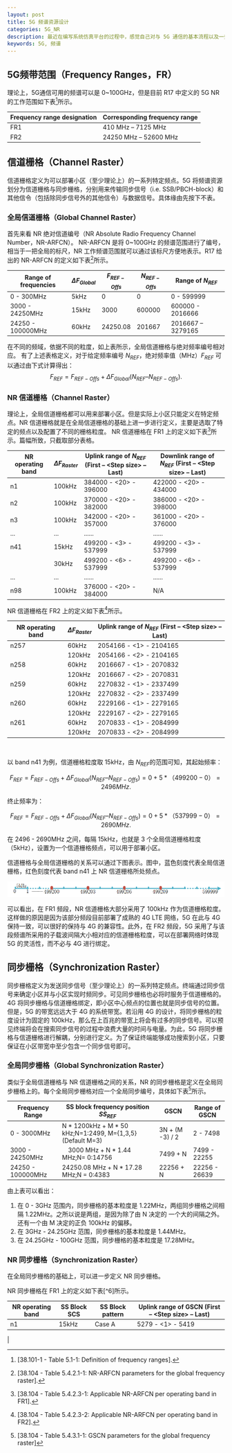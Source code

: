 ```yaml
---
layout: post
title: 5G 频谱资源设计
categories: 5G_NR
description: 最近在编写系统仿真平台的过程中，感觉自己对与 5G 通信的基本流程以及一些新的设计理解不是很透彻。因此，决定重新再好好学习一下 5G 标准。本博客也将记录个人的学习历程以及相应问题。
keywords: 5G, 频谱
---
```


## 5G频带范围（Frequency Ranges，FR）

理论上，5G通信可用的频谱可以是 0~100GHz，但是目前 R17 中定义的 5G NR 的工作范围如下表[^1]所示。


| Frequency range designation | Corresponding frequency range |
| ---- | ---- |
| FR1  | 410 MHz – 7125 MHz |
| FR2  | 24250 MHz – 52600 MHz |

## 信道栅格（Channel Raster）
信道栅格定义为可以部署小区（至少理论上）的一系列特定频点。5G 将频谱资源划分为信道栅格与同步栅格，分别用来传输同步信号（i.e. SSB/PBCH-block）和其他信令（包括除同步信号外的其他信令）与数据信号。具体缘由先按下不表。

### 全局信道栅格（Global Channel Raster）

首先来看 NR 绝对信道编号（NR Absolute Radio Frequency Channel Number，NR-ARFCN）。 NR-ARFCN 是将 0~100GHz 的频谱范围进行了编号，相当于一把全局的标尺，NR 工作频谱范围就可以通过该标尺方便地表示。R17 给出的 NR-ARFCN 的定义如下表[^2]所示。

| Range of frequencies | $ΔF_{Global}$ | $F_{REF-Offs}$ | $N_{REF-Offs}$ | Range of $N_{REF}$ |
| ---- | ---- | ---- | ---- | ---- |
| 0 - 300MHz | 5kHz | 0 | 0 | 0 - 599999 |
| 3000 - 24250MHz | 15kHz | 3000 | 600000 | 600000 - 2016666 |
| 24250 - 100000MHz | 60kHz | 24250.08 | 201667 | 2016667 – 3279165 |

在不同的频域，依据不同的粒度，如上表所示，全局信道栅格与绝对频率编号相对应。
有了上述表格定义，对于给定频率编号 $N_{REF}$，绝对频率值（MHz）$F_{REF}$ 可以通过由下式计算得出：
$$F_{REF} = F_{REF-Offs} + ΔF_{Global} (N_{REF} – N_{REF-Offs}).$$

### NR 信道栅格（Channel Raster）
理论上，全局信道栅格都可以用来部署小区。但是实际上小区只能定义在特定频点。NR 信道栅格就是在全局信道栅格的基础上进一步进行定义，主要是选取了特定的频点以及配置了不同的栅格粒度。
NR 信道栅格在 FR1 上的定义如下表[^3]所示。篇幅所致，只截取部分表格。

| NR operating band | $ΔF_{Raster}$ | Uplink range of $N_{REF}$ (First – \<Step size\> – Last) | Downlink range of $N_{REF}$ (First – \<Step size> – Last) |
| ---- | ---- | ---- | ---- |
| n1 | 100kHz | 384000 - \<20\> - 396000 | 422000 - \<20\> - 434000 |
| n2 | 100kHz | 370000 - \<20\> - 382000 | 386000 - \<20\> - 398000 |
| n3 | 100kHz | 342000 - \<20\> - 357000 | 361000 - \<20\> - 376000 |
| ... | ... | ...... | ...... |
| n41 | 15kHz | 499200 - \<3\> - 537999 | 499200 - \<3\> - 537999 |
| | 30kHz | 499200 - \<6\> - 537999 | 499200 - \<6\> - 537999 |
| ... | ... | ...... | ...... |
| n98 | 100kHz | 376000 - \<20\> - 384000 | N/A |

NR 信道栅格在 FR2 上的定义如下表[^4]所示。

| NR operating band | $ΔF_{Raster}$ | Uplink range of $N_{REF}$ (First – \<Step size\> – Last) |
| ---- | ---- | ---- |
| n257 | 60kHz | 2054166 - \<1\> - 2104165 |
|  | 120kHz | 2054166 - \<2\> - 2104165 |
| n258 | 60kHz | 2016667 - \<1\> - 2070832  |
|  | 120kHz | 2016667 - \<2\> - 2070831 |
| n259 | 60kHz | 2270832 - \<1\> - 2337499  |
|  | 120kHz | 2270832 - \<2\> - 2337499 |
| n260 | 60kHz | 2229166 - \<1\> - 2279165  |
|  | 120kHz | 2229167 - \<2\> - 2279165 |
| n261 | 60kHz | 2070833 - \<1\> - 2084999  |
|  | 120kHz | 2070833 - \<2\> - 2084999 |

 

以 band n41 为例，信道栅格粒度取 15kHz，由 $N_{REF}$的范围可知，其起始频率：

$$F_{REF} = F_{REF-Offs} + ΔF_{Global} (N_{REF} – N_{REF-Offs})=0+5*（499200-0）=2496MHz.$$

终止频率为：

$$F_{REF} = F_{REF-Offs} + ΔF_{Global} (N_{REF} – N_{REF-Offs})=0+5*（537999-0）=2690MHz.$$

在 2496 - 2690MHz 之间，每隔 15kHz，也就是 3 个全局信道栅格粒度（5kHz），设置为一个信道栅格频点，可以用于部署小区。

信道栅格与全局信道栅格的关系可以通过下图表示。图中，蓝色刻度代表全局信道栅格，红色刻度代表 band n41 上 NR 信道栅格所处频点。

![GlobalRasterChannelRaster](/images/5G_NR/GlobalRasterChannelRaster.png)

可以看出，在 FR1 频段，NR 信道栅格大部分采用了 100kHz 作为信道栅格粒度。这样做的原因是因为该部分频段目前部署了成熟的 4G LTE 网络，5G 在此与 4G 保持一致，可以很好的保持与 4G 的兼容性。此外，在 FR2 频段，5G 采用了与该段频谱所采用的子载波间隔大小相对应的信道栅格粒度，可以在部署网络时体现 5G 的灵活性，而不必与 4G 进行绑定。

## 同步栅格（Synchronization Raster）

同步栅格定义为发送同步信号（至少理论上）的一系列特定频点。终端通过同步信号来确定小区并与小区实现时频同步。可见同步栅格也必将时服务于信道栅格的。4G 将同步栅格与信道栅格绑定，即小区中心频点的位置也就是同步信号的位置。但是，5G 的带宽远远大于 4G 的系统带宽。若沿用 4G 的设计，将同步栅格的粒度设计为固定的 100kHz，那么在上百兆的带宽上将会有过多的同步信号。可以预见终端将会在搜索同步信号的过程中浪费大量的时间与电量。为此，5G 将同步栅格与信道栅格进行解耦，分别进行定义。为了保证终端能够成功搜索到小区，只要保证在小区带宽中至少包含一个同步信号即可。

### 全局同步栅格（Global Synchronization Raster）

类似于全局信道栅格与 NR 信道栅格之间的关系，NR 的同步栅格是定义在全局同步栅格上的。每个全局同步栅格对应一个全局同步编号，具体如下表[^5]所示。

| Frequency Range | SS block frequency position $SS_{REF}$ | GSCN | Range of GSCN|
| ---- | ---- | ---- | ---- |
| 0 - 3000MHz | N * 1200kHz + M * 50 kHz;N=1:2499, M={1,3,5} (Default M=3) | 3N + (M -3) / 2 | 2 - 7498 |
| 3000 - 24250MHz |　3000 MHz + N * 1.44 MHz;N= 0:14756 | 7499 + N | 7499 - 22255 |
| 24250 - 100000MHz | 24250.08 MHz + N * 17.28 MHz;N = 0:4383 | 22256 + N | 22256 - 26639 |

由上表可以看出：
1. 在 0 - 3GHz 范围内，同步栅格的基本粒度是 1.22MHz，两组同步栅格之间相隔 1.22MHz。之所以说是两组，是因为除了由 N 决定的 一个大的间隔之外。还有一个由 M 决定的正负 100kHz 的偏移。
2. 在 3GHz - 24.25GHz 范围，同步栅格的基本粒度是 1.44MHz。
3. 在 24.25GHz - 100GHz 范围，同步栅格的基本粒度是 17.28MHz。

### NR 同步栅格（Synchronization Raster）

在全局同步栅格的基础上，可以进一步定义 NR 同步栅格。

NR 同步栅格在 FR1 上的定义如下表[^6]所示。

| NR operating band | SS  Block SCS | SS Block pattern | Uplink range of GSCN (First – \<Step size\> – Last) |
| ---- | ---- | ---- | ---- |
| n1 | 15kHz | Case A | 5279 - \<1> - 5419 |
| 




[^1]:[38.101-1 - Table 5.1-1: Definition of frequency ranges].
[^2]:[38.104 - Table 5.4.2.1-1: NR-ARFCN parameters for the global frequency raster].
[^3]:[38.104 - Table 5.4.2.3-1: Applicable NR-ARFCN per operating band in FR1].
[^4]:[38.104 - Table 5.4.2.3-2: Applicable NR-ARFCN per operating band in FR2].
[^5]:[38.104 - Table 5.4.3.1-1: GSCN parameters for the global frequency raster]



